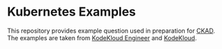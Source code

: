 # Kubernetes Examples

This repository provides example question used in preparation for [CKAD](https://training.linuxfoundation.org/certification/certified-kubernetes-application-developer-ckad/).
The examples are taken from [KodeKloud Engineer](https://engineer.kodekloud.com/) and [KodeKloud](https://kodekloud.com/).
